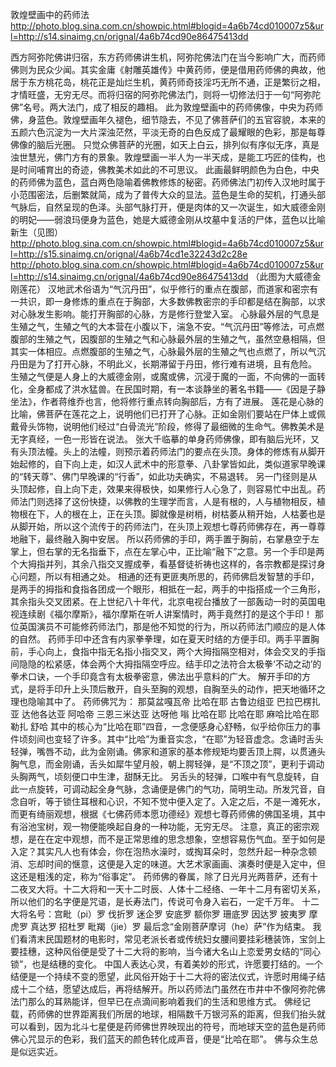 敦煌壁画中的药师法
http://photo.blog.sina.com.cn/showpic.html#blogid=4a6b74cd010007z5&url=http://s14.sinaimg.cn/orignal/4a6b74cd90e86475413dd
 
  西方阿弥陀佛讲归宿，东方药师佛讲生机，阿弥陀佛法门在当今影响广大，而药师佛则为民众少闻。其实金庸《射雕英雄传》中黄药师，便是借用药师佛的典故，他居于东方桃花岛，桃花正是灿烂生机，黄药师奇技淫巧无所不通，正是繁衍之相，才情旺盛，无穷无尽。而将归宿的阿弥陀佛法门，则将一切修法归于一句“阿弥陀佛”名号。两大法门，成了相反的趣相。       此为敦煌壁画中的药师佛像，中央为药师佛，身蓝色。敦煌壁画年久褪色，细节隐去，不见了佛菩萨们的五官容貌，本来的五颜六色沉淀为一大片深浊茫然，平淡无奇的白色反成了最耀眼的色彩，那是每尊佛像的脑后光圈。       只觉众佛菩萨的光圈，如天上白云，排列似有序似无序，真是浊世慧光，佛门方有的景象。敦煌壁画一半人为一半天成，是能工巧匠的佳构，也是时间哺育出的奇迹，佛教美术如此的不可思议。       此画最鲜明颜色为白色，中央的药师佛为蓝色，蓝白两色隐喻着佛教修炼的秘密。药师佛法门初传入汉地时属于小范围密法，后删繁就简，成为了普传大众的显法。蓝色是生命的契机，打通头部气脉后，自然呈现的色泽。头部气脉打开，便是肉体的又一次诞生，如大威德金刚的明妃——弱浪玛便身为蓝色，她是大威德金刚从坟墓中复活的尸体，蓝色以比喻新生（见图）
http://photo.blog.sina.com.cn/showpic.html#blogid=4a6b74cd010007z5&url=http://s15.sinaimg.cn/orignal/4a6b74cd1e32243d2c28e
http://photo.blog.sina.com.cn/showpic.html#blogid=4a6b74cd010007z5&url=http://s14.sinaimg.cn/orignal/4a6b74cd90e86475413dd
（此图为大威德金刚莲花）    汉地武术俗语为“气沉丹田”，似乎修行的重点在腹部，而道家和密宗有一共识，即一身修炼的重点在于胸部，大多数佛教密宗的手印都是结在胸部，以求对心脉发生影响。能打开胸部的心脉，方是修行登堂入室。  心脉最外层的气息是生殖之气，生殖之气的大本营在小腹以下，湍急不安。“气沉丹田”等修法，可点燃腹部的生殖之气，因腹部的生殖之气和心脉最外层的生殖之气，虽然空悬相隔，但其实一体相应。点燃腹部的生殖之气，心脉最外层的生殖之气也点燃了，所以气沉丹田是为了打开心脉，不明此义，长期滞留于丹田，修行难有进境，且有危险。  生殖之气便是人身上的大威德金刚，或魔或佛，沉浸于魔的一面，不向佛的一面转化，全身都成了洪水猛兽。在民国时期，有一本谈静坐的著名书籍——《因是子静坐法》，作者蒋维乔也言，他将修行重点转向胸部后，方有了进展。  莲花是心脉的比喻，佛菩萨在莲花之上，说明他们已打开了心脉。正如金刚们要站在尸体上或佩戴骨头饰物，说明他们经过“白骨流光”阶段，修得了最细微的生命气。佛教美术是无字真经，一色一形皆在说法。  张大千临摹的单身药师佛像，即有脑后光环，又有头顶法幢。头上的法幢，则预示着药师法门的要点在头顶。身体的修炼有从脚开始起修的，自下向上走，如汉人武术中的形意拳、八卦掌皆如此，类似道家早晚课的“转天尊”、佛门早晚课的“行香”，如此功夫确实，不易退转。  另一门径则是从头顶起修，自上向下走，效果来得极快，如果修行人心急了，则容易忙中出乱。药师法门则选择了这份快捷，以佛教的生理学而言，人是有根的，人与植物相反，植物根在下，人的根在上，正在头顶。脚就像是树梢，树枯萎从稍开始，人枯萎也是从脚开始，所以这个流传于的药师法门，在头顶上观想七尊药师佛存在，再一尊尊地融下，最终融入胸中安居。  所以药师佛的手印，两手置于胸前，右掌悬空于左掌上，但右掌的无名指垂下，点在左掌心中，正比喻“融下”之意。另一个手印是两个大拇指并列，其余八指交叉握成拳，看基督徒祈祷也这样的，各宗教都是探讨身心问题，所以有相通之处。  相通的还有更匪夷所思的，药师佛启发智慧的手印，是两手的拇指和食指各团成一个眼形，相抵在一起，两手的中指搭成一个三角形，其余指头交叉团紧。在上世纪八十年代，北京电视台播放了一部轰动一时的英国电视连续剧《福尔摩斯》，福尔摩斯在听人讲案情时，两手竟然打的是这个手印！  那位英国演员不可能修药师法门，那是他不知觉的行为，所以药师法门顺应的是人体的自然。  药师手印中还含有内家拳拳理，如在夏天时结的方便手印。两手平置胸前，手心向上，食指中指无名指小指交叉，两个大拇指隔空相对，体会交叉的手指间隐隐的松紧感，体会两个大拇指隔空呼应。结手印之法符合太极拳‘不动之动’的拳术口诀，一个手印竟含有太极拳密意，佛法出乎意料的广大。    解开手印的方式，是将手印升上头顶后散开，自头至胸的观想，自胸至头的动作，把天地循环之理也隐喻其中了。    药师佛咒为： 那莫盆嘎瓦帝  比哈在耶  古鲁边组亚  巴拉巴楞扎亚  达他各达亚  阿哈帝 三恩三米达亚  达呀他  嗡  比哈在耶  比哈在耶  麻哈比哈在耶  勒扎  舒哈 其中的核心为“比哈在耶”四音，一念便感身心舒畅，似乎给你压力的事件顷刻间也变轻了许多。其中“比哈”为重音实念，“在耶”为轻音虚念。念诵时舌头轻弹，嘴唇不动，此为金刚诵。佛家和道家的基本修规矩均要舌顶上腭，以贯通头胸气息，而金刚诵，舌头如犀牛望月般，朝上腭轻弹，是“不顶之顶”，更利于调动头胸两气，顷刻便口中生津，甜酥无比。  另舌头的轻弹，口喉中有气息旋转，自此一点旋转，可调动起全身气脉，念诵便是佛门的气功，简明生动。所发咒音，自念自听，等于锁住耳根和心识，不知不觉中便入定了。入定之后，不是一滩死水，而更有绮丽观想，根据《七佛药师本愿功德经》观想七尊药师佛的佛国圣境，其中有浴池宝树，观一物便能唤起自身的一种功能，无穷无尽。  注意，真正的密宗观想，是在在定中观想，而不是正常思维的思念想象，空想容易伤气血。至于如何是入定？其实凡人也有体会，你在泡热水澡时，或掏耳朵时，忽然升起一种杂念顿消、忘却时间的惬意，这便是入定的味道。大艺术家画画、演奏时便是入定中，但这还是粗浅的定，称为“俗事定”。  药师佛的眷属，除了日光月光两菩萨，还有十二夜叉大将。十二大将和一天十二时辰、人体十二经络、一年十二月有密切关系，  所以他们的名字便是咒语，是长寿法门，传说可令身入岩石，一定千万年。   十二大将名号：宫毗（pi）罗  伐折罗  迷企罗  安底罗  额你罗  珊底罗  因达罗  披夷罗  摩虎罗  真达罗  招杜罗  毗羯（jie）罗  最后念“金刚菩萨摩诃（he）萨”作为结束。 我们看清末民国题材的电影时，常见老派长者或传统妇女腰间要挂彩穗装饰，宝剑上要挂穗，这种风俗便是受了十二大将的影响，当今诸大名山上恋爱男女结的“同心锁”，也是结穗的变化。       中国人表达心灵，有着美妙的形式，许愿要打结的。一个结便是一个持续不变的愿望，此风俗开始于十二大将的密法仪式，许愿时用绳子结成十二个结，愿望达成后，再将结解开。所以药师法门虽然在市井中不像阿弥陀佛法门那么的耳熟能详，但早已在点滴间影响着我们的生活和思维方式。       佛经记载，药师佛的世界距离我们所居的地球，相隔数千万银河系的距离，但我们抬头就可以看到，因为北斗七星便是药师佛世界映现出的符号，而地球天空的蓝色是药师佛心咒显示的色彩，我们蓝天的颜色转化成声音，便是“比哈在耶”。      佛与众生总是似远实近。
